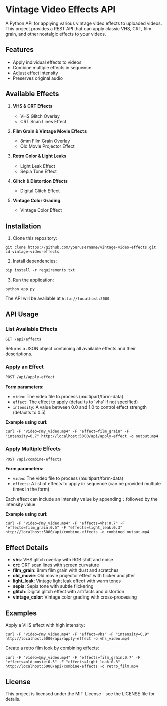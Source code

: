 # Vintage Video Effects API

A Python API for applying various vintage video effects to uploaded videos. This project provides a REST API that can apply classic VHS, CRT, film grain, and other nostalgic effects to your videos.

## Features

- Apply individual effects to videos
- Combine multiple effects in sequence
- Adjust effect intensity
- Preserves original audio

## Available Effects

1. **VHS & CRT Effects**
   - VHS Glitch Overlay
   - CRT Scan Lines Effect

2. **Film Grain & Vintage Movie Effects**
   - 8mm Film Grain Overlay
   - Old Movie Projector Effect

3. **Retro Color & Light Leaks**
   - Light Leak Effect
   - Sepia Tone Effect

4. **Glitch & Distortion Effects**
   - Digital Glitch Effect

5. **Vintage Color Grading**
   - Vintage Color Effect

## Installation

1. Clone this repository:
```
git clone https://github.com/yourusername/vintage-video-effects.git
cd vintage-video-effects
```

2. Install dependencies:
```
pip install -r requirements.txt
```

3. Run the application:
```
python app.py
```

The API will be available at `http://localhost:5000`.

## API Usage

### List Available Effects

```
GET /api/effects
```

Returns a JSON object containing all available effects and their descriptions.

### Apply an Effect

```
POST /api/apply-effect
```

**Form parameters:**
- `video`: The video file to process (multipart/form-data)
- `effect`: The effect to apply (defaults to 'vhs' if not specified)
- `intensity`: A value between 0.0 and 1.0 to control effect strength (defaults to 0.5)

**Example using curl:**
```
curl -F "video=@my_video.mp4" -F "effect=film_grain" -F "intensity=0.7" http://localhost:5000/api/apply-effect -o output.mp4
```

### Apply Multiple Effects

```
POST /api/combine-effects
```

**Form parameters:**
- `video`: The video file to process (multipart/form-data)
- `effects`: A list of effects to apply in sequence (can be provided multiple times in the form)

Each effect can include an intensity value by appending `:` followed by the intensity value.

**Example using curl:**
```
curl -F "video=@my_video.mp4" -F "effects=vhs:0.7" -F "effects=film_grain:0.5" -F "effects=light_leak:0.3" http://localhost:5000/api/combine-effects -o combined_output.mp4
```

## Effect Details

- **vhs**: VHS glitch overlay with RGB shift and noise
- **crt**: CRT scan lines with screen curvature  
- **film_grain**: 8mm film grain with dust and scratches
- **old_movie**: Old movie projector effect with flicker and jitter
- **light_leak**: Vintage light leak effect with warm tones
- **sepia**: Sepia tone with subtle flickering
- **glitch**: Digital glitch effect with artifacts and distortion
- **vintage_color**: Vintage color grading with cross-processing

## Examples

Apply a VHS effect with high intensity:
```
curl -F "video=@my_video.mp4" -F "effect=vhs" -F "intensity=0.9" http://localhost:5000/api/apply-effect -o vhs_video.mp4
```

Create a retro film look by combining effects:
```
curl -F "video=@my_video.mp4" -F "effects=film_grain:0.7" -F "effects=old_movie:0.5" -F "effects=light_leak:0.3" http://localhost:5000/api/combine-effects -o retro_film.mp4
```

## License

This project is licensed under the MIT License - see the LICENSE file for details. 